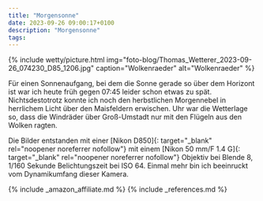 ```yaml
---
title: "Morgensonne"
date: 2023-09-26 09:00:17+0100
description: "Morgensonne"
tags:
---
```


{% include wetty/picture.html img="foto-blog/Thomas_Wetterer_2023-09-26_074230_D85_1206.jpg" caption="Wolkenraeder" alt="Wolkenraeder" %}

Für einen Sonnenaufgang, bei dem die Sonne gerade so über dem Horizont ist war ich heute früh gegen 07:45 leider schon etwas zu spät. Nichtsdestotrotz konnte ich noch den herbstlichen Morgennebel in herrlichem Licht über den Maisfeldern erwischen. 
Uhr war die Wetterlage so, dass die Windräder über Groß-Umstadt nur mit den Flügeln aus den Wolken ragten.

Die Bilder entstanden mit einer [Nikon D850]{: target="_blank" rel="noopener noreferrer nofollow"} mit einem [Nikon 50 mm/F 1.4 G]{: target="_blank" rel="noopener noreferrer nofollow"} Objektiv bei Blende 8, 1/160 Sekunde Belichtungszeit bei ISO 64. Einmal mehr bin ich beeinruckt vom Dynamikumfang dieser Kamera.


{% include _amazon_affiliate.md %}
{% include _references.md %}
